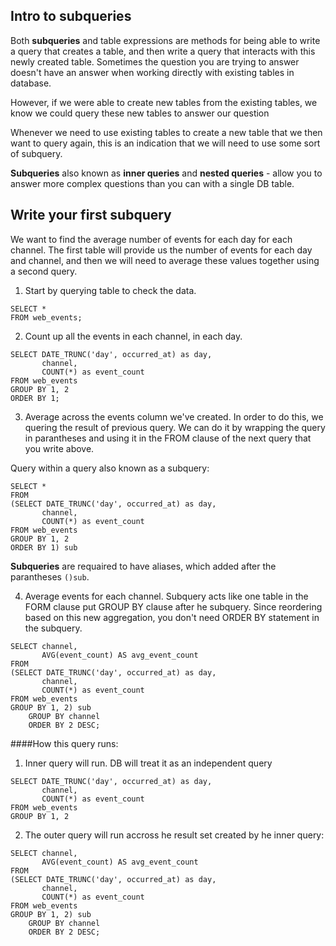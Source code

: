 ## Intro to subqueries

Both **subqueries** and table expressions are methods for being able to write a query that creates a table, and then write a query that interacts with this newly created table. Sometimes the question you are trying to answer doesn't have an answer when working directly with existing tables in database.

However, if we were able to create new tables from the existing tables, we know we could query these new tables to answer our question

Whenever we need to use existing tables to create a new table that we then want to query again, this is an indication that we will need to use some sort of subquery.

**Subqueries** also known as **inner queries** and **nested queries** - allow you to answer more complex questions than you can with a single DB table. 

## Write your first subquery
We want to find the average number of events for each day for each channel. The first table will provide us the number of events for each day and channel, and then we will need to average these values together using a second query.

1. Start by querying table to check the data.

```
SELECT *
FROM web_events;
``` 

2. Count up all the events in each channel, in each day.

```
SELECT DATE_TRUNC('day', occurred_at) as day,
	   channel,
       COUNT(*) as event_count
FROM web_events
GROUP BY 1, 2
ORDER BY 1;
```

3. Average across the events column we've created. In order to do this, we quering the result of previous query. We can do it by wrapping the query in parantheses and using it in the FROM clause of the next query that you write above.

Query within a query also known as a subquery:
```
SELECT *
FROM 
(SELECT DATE_TRUNC('day', occurred_at) as day,
	   channel,
       COUNT(*) as event_count
FROM web_events
GROUP BY 1, 2
ORDER BY 1) sub
```
**Subqueries** are requaired to have aliases, which added after the parantheses `()sub`.

4. Average events for each channel. Subquery acts like one table in the FORM clause put GROUP BY clause after he subquery. 
Since reordering based on this new aggregation, you don't need ORDER BY statement in the subquery.
```
SELECT channel,
	   AVG(event_count) AS avg_event_count
FROM 
(SELECT DATE_TRUNC('day', occurred_at) as day,
	   channel,
       COUNT(*) as event_count
FROM web_events
GROUP BY 1, 2) sub
	GROUP BY channel
    ORDER BY 2 DESC;
```

####How this query runs: 

1. Inner query will run. DB will treat it as an independent query
```
SELECT DATE_TRUNC('day', occurred_at) as day,
	   channel,
       COUNT(*) as event_count
FROM web_events
GROUP BY 1, 2
```
2. The outer query will run accross he result set created by he inner query:
```
SELECT channel,
	   AVG(event_count) AS avg_event_count
FROM 
(SELECT DATE_TRUNC('day', occurred_at) as day,
	   channel,
       COUNT(*) as event_count
FROM web_events
GROUP BY 1, 2) sub
	GROUP BY channel
    ORDER BY 2 DESC;
```